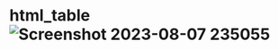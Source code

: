 # html_table![Screenshot 2023-08-07 235055](https://github.com/Codman899/html_table/assets/95621204/476d1705-6676-4078-a1bd-65c39fd655d9)
